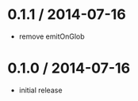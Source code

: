 
0.1.1 / 2014-07-16 
==================

 * remove emitOnGlob

0.1.0 / 2014-07-16 
==================

 * initial release
